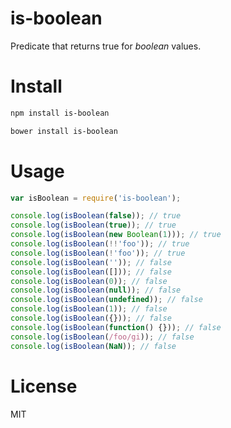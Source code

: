 # is-boolean

Predicate that returns true for *boolean* values.

# Install

```bash
npm install is-boolean
```

```bash
bower install is-boolean
```

# Usage

```javascript
var isBoolean = require('is-boolean');

console.log(isBoolean(false)); // true
console.log(isBoolean(true)); // true
console.log(isBoolean(new Boolean(1))); // true
console.log(isBoolean(!!'foo')); // true
console.log(isBoolean(!'foo')); // true
console.log(isBoolean('')); // false
console.log(isBoolean([])); // false
console.log(isBoolean(0)); // false
console.log(isBoolean(null)); // false
console.log(isBoolean(undefined)); // false
console.log(isBoolean(1)); // false
console.log(isBoolean({})); // false
console.log(isBoolean(function() {})); // false
console.log(isBoolean(/foo/gi)); // false
console.log(isBoolean(NaN)); // false
```

# License

MIT
